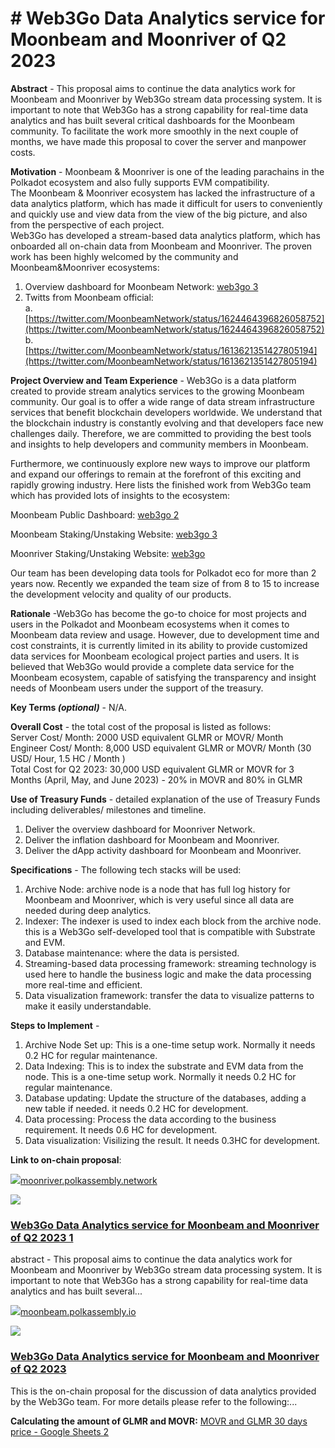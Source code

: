 ﻿# **# Web3Go Data Analytics service for Moonbeam and Moonriver of Q2 2023**


**Abstract**  - This proposal aims to continue the data analytics work for Moonbeam and Moonriver by Web3Go stream data processing system. It is important to note that Web3Go has a strong capability for real-time data analytics and has built several critical dashboards for the Moonbeam community. To facilitate the work more smoothly in the next couple of months, we have made this proposal to cover the server and manpower costs.

**Motivation**  - Moonbeam & Moonriver is one of the leading parachains in the Polkadot ecosystem and also fully supports EVM compatibility.  
The Moonbeam & Moonriver ecosystem has lacked the infrastructure of a data analytics platform, which has made it difficult for users to conveniently and quickly use and view data from the view of the big picture, and also from the perspective of each project.  
Web3Go has developed a stream-based data analytics platform, which has onboarded all on-chain data from Moonbeam and Moonriver. The proven work has been highly welcomed by the community and Moonbeam&Moonriver ecosystems:

1.  Overview dashboard for Moonbeam Network:  [web3go  3](http://app.web3go.xyz/#/MoonbeamPublicDashboard)
2.  Twitts from Moonbeam official:  
    a.  [https://twitter.com/MoonbeamNetwork/status/1624464396826058752](https://twitter.com/MoonbeamNetwork/status/1624464396826058752)  
    b.  [https://twitter.com/MoonbeamNetwork/status/1613621351427805194](https://twitter.com/MoonbeamNetwork/status/1613621351427805194)

**Project Overview and Team Experience**  - Web3Go is a data platform created to provide stream analytics services to the growing Moonbeam community. Our goal is to offer a wide range of data stream infrastructure services that benefit blockchain developers worldwide. We understand that the blockchain industry is constantly evolving and that developers face new challenges daily. Therefore, we are committed to providing the best tools and insights to help developers and community members in Moonbeam.

Furthermore, we continuously explore new ways to improve our platform and expand our offerings to remain at the forefront of this exciting and rapidly growing industry. Here lists the finished work from Web3Go team which has provided lots of insights to the ecosystem:

Moonbeam Public Dashboard:  [web3go  2](https://app.web3go.xyz/#/MoonbeamPublicDashboard)

Moonbeam Staking/Unstaking Website:  [web3go  3](https://app.web3go.xyz/#/Moonbeam)

Moonriver Staking/Unstaking Website:  [web3go](https://app.web3go.xyz/#/Moonriver)

Our team has been developing data tools for Polkadot eco for more than 2 years now. Recently we expanded the team size of from 8 to 15 to increase the development velocity and quality of our products.

**Rationale**  -Web3Go has become the go-to choice for most projects and users in the Polkadot and Moonbeam ecosystems when it comes to Moonbeam data review and usage. However, due to development time and cost constraints, it is currently limited in its ability to provide customized data services for Moonbeam ecological project parties and users. It is believed that Web3Go would provide a complete data service for the Moonbeam ecosystem, capable of satisfying the transparency and insight needs of Moonbeam users under the support of the treasury.

**Key Terms  _(optional)_**  - N/A.

**Overall Cost**  - the total cost of the proposal is listed as follows:  
Server Cost/ Month: 2000 USD equivalent GLMR or MOVR/ Month  
Engineer Cost/ Month: 8,000 USD equivalent GLMR or MOVR/ Month (30 USD/ Hour, 1.5 HC / Month )  
Total Cost for Q2 2023: 30,000 USD equivalent GLMR or MOVR for 3 Months (April, May, and June 2023) - 20% in MOVR and 80% in GLMR

**Use of Treasury Funds**  - detailed explanation of the use of Treasury Funds including deliverables/ milestones and timeline.

1.  Deliver the overview dashboard for Moonriver Network.
2.  Deliver the inflation dashboard for Moonbeam and Moonriver.
3.  Deliver the dApp activity dashboard for Moonbeam and Moonriver.

**Specifications**  - The following tech stacks will be used:

1.  Archive Node: archive node is a node that has full log history for Moonbeam and Moonriver, which is very useful since all data are needed during deep analytics.
2.  Indexer: The indexer is used to index each block from the archive node. this is a Web3Go self-developed tool that is compatible with Substrate and EVM.
3.  Database maintenance: where the data is persisted.
4.  Streaming-based data processing framework: streaming technology is used here to handle the business logic and make the data processing more real-time and efficient.
5.  Data visualization framework: transfer the data to visualize patterns to make it easily understandable.

**Steps to Implement**  -

1.  Archive Node Set up: This is a one-time setup work. Normally it needs 0.2 HC for regular maintenance.
2.  Data Indexing: This is to index the substrate and EVM data from the node. This is a one-time setup work. Normally it needs 0.2 HC for regular maintenance.
3.  Database updating: Update the structure of the databases, adding a new table if needed. it needs 0.2 HC for development.
4.  Data processing: Process the data according to the business requirement. It needs 0.6 HC for development.
5.  Data visualization: Visilizing the result. It needs 0.3HC for development.

**Link to on-chain proposal**:

![](https://europe1.discourse-cdn.com/standard21/uploads/moonbeam/original/1X/77ec50e7ef6aa92887b7147c9b24a4f3d0b55509.png)[moonriver.polkassembly.network](https://moonriver.polkassembly.network/treasury/5)

![](https://europe1.discourse-cdn.com/standard21/uploads/moonbeam/optimized/1X/2cf8e62eb54f144fe8cfe69128bfea561ab51d8c_2_690x362.png)

### [Web3Go Data Analytics service for Moonbeam and Moonriver of Q2 2023  1](https://moonriver.polkassembly.network/treasury/5)

abstract - This proposal aims to continue the data analytics work for Moonbeam and Moonriver by Web3Go stream data processing system. It is important to note that Web3Go has a strong capability for real-time data analytics and has built several...

![](https://europe1.discourse-cdn.com/standard21/uploads/moonbeam/original/1X/89f9a01c27a12a19ecc78fc98fd46497e6cf15ab.png)[moonbeam.polkassembly.io](https://moonbeam.polkassembly.io/treasury/7)

![](https://europe1.discourse-cdn.com/standard21/uploads/moonbeam/optimized/1X/2cf8e62eb54f144fe8cfe69128bfea561ab51d8c_2_690x362.png)

### [Web3Go Data Analytics service for Moonbeam and Moonriver of Q2 2023](https://moonbeam.polkassembly.io/treasury/7)

This is the on-chain proposal for the discussion of data analytics provided by the Web3Go team. For more details please refer to the following:...

**Calculating the amount of GLMR and MOVR:**  [MOVR and GLMR 30 days price - Google Sheets  2](https://docs.google.com/spreadsheets/d/1p2BF-hexRB9eMZAzOEG9TAEsRocHi6Ks3FnaJqtaj9Q/edit?usp=sharing)
  

  


